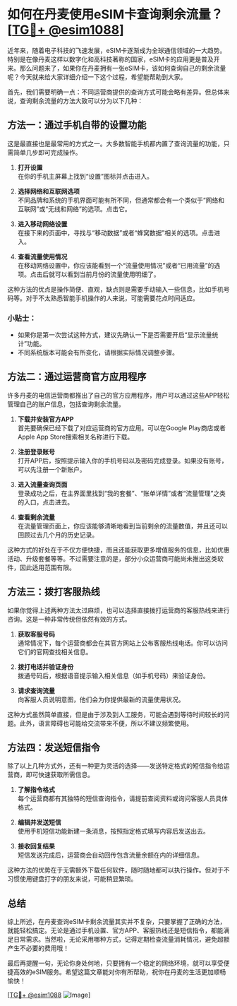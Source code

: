 # 如何在丹麦使用eSIM卡查询剩余流量？[[TG💪+ @esim1088](https://t.me/s/esim1088)]

近年来，随着电子科技的飞速发展，eSIM卡逐渐成为全球通信领域的一大趋势。特别是在像丹麦这样以数字化和高科技著称的国家，eSIM卡的应用更是普及开来。那么问题来了，如果你在丹麦拥有一张eSIM卡，该如何查询自己的剩余流量呢？今天就来给大家详细介绍一下这个过程，希望能帮助到大家。

首先，我们需要明确一点：不同运营商提供的查询方式可能会略有差异。但总体来说，查询剩余流量的方法大致可以分为以下几种：

## 方法一：通过手机自带的设置功能

这是最直接也是最常用的方式之一。大多数智能手机都内置了查询流量的功能，只需简单几步即可完成操作。

1. **打开设置**  
   在你的手机主屏幕上找到“设置”图标并点击进入。
   
2. **选择网络和互联网选项**  
   不同品牌和系统的手机界面可能有所不同，但通常都会有一个类似于“网络和互联网”或“无线和网络”的选项。点击它。

3. **进入移动网络设置**  
   在接下来的页面中，寻找与“移动数据”或者“蜂窝数据”相关的选项。点击进入。

4. **查看流量使用情况**  
   在移动网络设置中，你应该能看到一个“流量使用情况”或者“已用流量”的选项。点击后就可以看到当前月份的流量使用明细了。

这种方法的优点是操作简便、直观，缺点则是需要手动输入一些信息，比如手机号码等。对于不太熟悉智能手机操作的人来说，可能需要花点时间适应。

### 小贴士：
- 如果你是第一次尝试这种方式，建议先确认一下是否需要开启“显示流量统计”功能。
- 不同系统版本可能会有所变化，请根据实际情况调整步骤。

## 方法二：通过运营商官方应用程序

许多丹麦的电信运营商都推出了自己的官方应用程序，用户可以通过这些APP轻松管理自己的账户信息，包括查询剩余流量。

1. **下载并安装官方APP**  
   首先要确保已经下载了对应运营商的官方应用。可以在Google Play商店或者Apple App Store搜索相关名称进行下载。

2. **注册登录账号**  
   打开APP后，按照提示输入你的手机号码以及密码完成登录。如果没有账号，可以先注册一个新账户。

3. **进入流量查询页面**  
   登录成功之后，在主界面里找到“我的套餐”、“账单详情”或者“流量管理”之类的入口，点击进去。

4. **查看剩余流量**  
   在流量管理页面上，你应该能够清晰地看到当前剩余的流量数值，并且还可以回顾过去几个月的历史记录。

这种方式的好处在于不仅方便快捷，而且还能获取更多增值服务的信息，比如优惠活动、升级套餐等等。不过需要注意的是，部分小众运营商可能尚未推出这类软件，因此适用范围有限。

## 方法三：拨打客服热线

如果你觉得上述两种方法太过麻烦，也可以选择直接拨打运营商的客服热线来进行咨询。这是一种非常传统但依然有效的方式。

1. **获取客服号码**  
   通常情况下，每个运营商都会在其官方网站上公布客服热线电话。你可以访问它们的官网查找相关信息。

2. **拨打电话并验证身份**  
   拨通号码后，根据语音提示输入相关信息（如手机号码）来验证身份。

3. **请求查询流量**  
   向客服人员说明意图，他们会为你提供最新的流量使用状况。

这种方式虽然简单直接，但是由于涉及到人工服务，可能会遇到等待时间较长的问题。此外，语言障碍也可能给交流带来不便，所以不建议频繁使用。

## 方法四：发送短信指令

除了以上几种方式外，还有一种更为灵活的选择——发送特定格式的短信指令给运营商，即可快速获取所需信息。

1. **了解指令格式**  
   每个运营商都有其独特的短信查询指令，请提前查阅资料或询问客服人员具体格式。

2. **编辑并发送短信**  
   使用手机短信功能新建一条消息，按照指定格式填写内容后发送出去。

3. **接收回复结果**  
   短信发送完成后，运营商会自动回传包含流量余额在内的详细信息。

这种方法的优势在于无需额外下载任何软件，随时随地都可以执行操作。但对于不习惯使用键盘打字的朋友来说，可能稍显繁琐。

## 总结

综上所述，在丹麦查询eSIM卡剩余流量其实并不复杂，只要掌握了正确的方法，就能轻松搞定。无论是通过手机设置、官方APP、客服热线还是短信指令，都能满足日常需求。当然啦，无论采用哪种方式，记得定期检查流量消耗情况，避免超额产生不必要的费用哦！

最后再提醒一句，无论你身处何地，只要拥有一个稳定的网络环境，就可以享受便捷高效的eSIM服务。希望这篇文章能对你有所帮助，祝你在丹麦的生活更加顺畅愉快！

[[TG💪+ @esim1088](https://t.me/s/esim1088) ![Image](https://i.postimg.cc/4NQfJmqS/Snipaste-2025-05-13-00-14-12.png)]